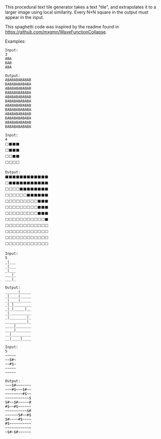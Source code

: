 This procedural text tile generator takes a text "tile", and extrapolates it to a larger image using local similarity. Every N*N square in the output must appear in the input.

This spaghetti code was inspired by the readme found in https://github.com/mxgmn/WaveFunctionCollapse.

Examples:
```
Input:
3
ABA
BAB
ABA

Output:
ABABABABABAB
BABABABABABA
ABABABABABAB
BABABABABABA
ABABABABABAB
BABABABABABA
ABABABABABAB
BABABABABABA
ABABABABABAB
BABABABABABA
ABABABABABAB
BABABABABABA
```
```
Input:
4
⬜⬛⬛⬛
⬜⬛⬛⬛
⬜⬜⬛⬛
⬜⬜⬜⬜

Output:
⬛⬛⬛⬛⬛⬛⬛⬛⬛⬛⬛⬛
⬜⬛⬛⬛⬛⬛⬛⬛⬛⬛⬛⬛
⬜⬜⬜⬜⬛⬛⬛⬛⬛⬛⬛⬛
⬜⬜⬜⬜⬜⬜⬛⬛⬛⬛⬛⬛
⬜⬜⬜⬜⬜⬜⬜⬜⬜⬛⬛⬛
⬜⬜⬜⬜⬜⬜⬜⬜⬜⬛⬛⬛
⬜⬜⬜⬜⬜⬜⬜⬜⬜⬛⬛⬛
⬜⬜⬜⬜⬜⬜⬜⬜⬜⬜⬜⬛
⬜⬜⬜⬜⬜⬜⬜⬜⬜⬜⬜⬜
⬜⬜⬜⬜⬜⬜⬜⬜⬜⬜⬜⬜
⬜⬜⬜⬜⬜⬜⬜⬜⬜⬜⬜⬜
⬜⬜⬜⬜⬜⬜⬜⬜⬜⬜⬜⬜
```
```
Input:
5
_|___
_|___
_|___
___|_
___|_

Output:
______|_____
_|____|_____
_|____|_____
_|_|________
_|_|_____|__
_|__________
_|________|_
__________|_
____|_______
____|_______
__|_________
__|____|____

```
```
Input:
5
~~~~~
~~$#~
~~#$~
~~~~~
~~~~~

Output:
~~~$#~~~~~~~
~~~#$~~~$#~~
~~~~~~~~#$~~
~~~~~~~~~~~$
$#~~$#~~~~~#
#$~~#$~~~~~~
~~~~~~~~~~$#
~~~~~~$#~~#$
$#~~~~#$~~~~
#$~~~~~~~~~~
~~~~~~~~~~~~
~$#~$#~~~~~~
```

